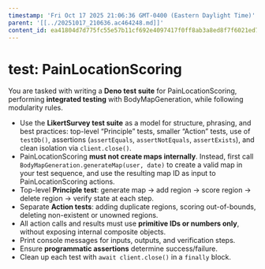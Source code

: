 ```yaml
---
timestamp: 'Fri Oct 17 2025 21:06:36 GMT-0400 (Eastern Daylight Time)'
parent: '[[../20251017_210636.ac464248.md]]'
content_id: ea41804d7d775fc55e57b11cf692e4097417f0ff8ab3a8ed8f7f6021ed7d25a6
---
```


# test: PainLocationScoring

You are tasked with writing a **Deno test suite** for PainLocationScoring, performing **integrated testing** with BodyMapGeneration, while following modularity rules.

* Use the **LikertSurvey test suite** as a model for structure, phrasing, and best practices: top-level “Principle” tests, smaller “Action” tests, use of `testDb()`, assertions (`assertEquals`, `assertNotEquals`, `assertExists`), and clean isolation via `client.close()`.
* PainLocationScoring **must not create maps internally**. Instead, first call `BodyMapGeneration.generateMap(user, date)` to create a valid map in your test sequence, and use the resulting map ID as input to PainLocationScoring actions.
* Top-level **Principle test**: generate map → add region → score region → delete region → verify state at each step.
* Separate **Action tests**: adding duplicate regions, scoring out-of-bounds, deleting non-existent or unowned regions.
* All action calls and results must use **primitive IDs or numbers only**, without exposing internal composite objects.
* Print console messages for inputs, outputs, and verification steps.
* Ensure **programmatic assertions** determine success/failure.
* Clean up each test with `await client.close()` in a `finally` block.
